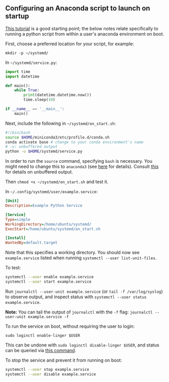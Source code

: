 ## Configuring an Anaconda script to launch on startup

[This tutorial](https://github.com/torfsen/python-systemd-tutorial) is a good starting point; the below notes relate specifically to running a python script from within a user's anaconda environment on boot.

First, choose a preferred location for your script, for example:

```
mkdir -p ~/systemd/
```

In `~/systemd/service.py`:

```python
import time
import datetime

def main():
    while True:
        print(datetime.datetime.now())
        time.sleep(10)

if __name__ == '__main__':
    main()
```

Next, include the following in `~/systemd/on_start.sh`:

```bash
#!/bin/bash
source $HOME/miniconda3/etc/profile.d/conda.sh
conda activate base # change to your conda environment's name
# -u: unbuffered output
python -u $HOME/systemd/service.py
```

In order to run the `source` command, specifying `bash` is necessary. You might need to change this to `anaconda3` (see [here](https://github.com/conda/conda/issues/7980#issuecomment-441358406) for details). Consult [this](https://github.com/torfsen/python-systemd-tutorial#stdout-and-stderr) for details on unbuffered output.


Then `chmod +x ~/systemd/on_start.sh` and test it.


In `~/.config/systemd/user/example.service`:

```ini
[Unit]
Description=Example Python Service

[Service]
Type=simple
WorkingDirectory=/home/ubuntu/systemd/
ExecStart=/home/ubuntu/systemd/on_start.sh

[Install]
WantedBy=default.target
```

Note that this specifies a working directory. You should now see `example.service` listed when running `systemctl --user list-unit-files`.

To test:

```bash
systemctl --user enable example.service
systemctl --user start example.service
```

Run `journalctl --user-unit example.service` (or `tail -f /var/log/syslog`) to observe output, and inspect status with `systemctl --user status example.service`.

**Note:** You can tail the output of `journalctl` with the `-f` flag: `journalctl --user-unit example.service -f`

To run the service on boot, without requiring the user to login:

`sudo loginctl enable-linger $USER`

This can be undone with `sudo loginctl disable-linger $USER`, and status can be queried via [this command](https://serverfault.com/questions/846441/loginctl-enable-linger-disable-linger-but-reading-linger-status).

To stop the service and prevent it from running on boot:

```bash
systemctl --user stop example.service
systemctl --user disable example.service
```
